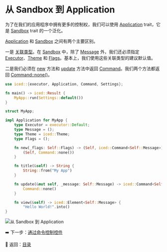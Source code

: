 
# 从 Sandbox 到 Application

为了在我们的应用程序中拥有更多的控制权，我们可以使用 [Application](https://docs.rs/iced/0.12.1/iced/application/trait.Application.html) trait，它是 [Sandbox](https://docs.rs/iced/0.12.1/iced/trait.Sandbox.html) trait 的一个泛化。

[Application](https://docs.rs/iced/0.12.1/iced/application/trait.Application.html) 和 [Sandbox](https://docs.rs/iced/0.12.1/iced/trait.Sandbox.html) 之间有两个主要区别。

一是 [关联类型](https://doc.rust-lang.org/stable/book/ch19-03-advanced-traits.html#specifying-placeholder-types-in-trait-definitions-with-associated-types)。在 [Sandbox](https://docs.rs/iced/0.12.1/iced/trait.Sandbox.html) 中，除了 [Message](https://docs.rs/iced/0.12.1/iced/trait.Sandbox.html#associatedtype.Message) 外，我们还必须指定 [Executor](https://docs.rs/iced/0.12.1/iced/application/trait.Application.html#associatedtype.Executor)、[Theme](https://docs.rs/iced/0.12.1/iced/application/trait.Application.html#associatedtype.Theme) 和 [Flags](https://docs.rs/iced/0.12.1/iced/application/trait.Application.html#associatedtype.Flags)。基本上，我们使用这些关联类型的建议默认值。

二是我们必须在 [new](https://docs.rs/iced/0.12.1/iced/application/trait.Application.html#tymethod.new) 方法和 [update](https://docs.rs/iced/0.12.1/iced/application/trait.Application.html#tymethod.update) 方法中返回 [Command](https://docs.rs/iced/0.12.1/iced/struct.Command.html)。我们两个方法都返回 [Command::none()](https://docs.rs/iced/0.12.1/iced/struct.Command.html#method.none)。

```rust
use iced::{executor, Application, Command, Settings};

fn main() -> iced::Result {
    MyApp::run(Settings::default())
}

struct MyApp;

impl Application for MyApp {
    type Executor = executor::Default;
    type Message = ();
    type Theme = iced::Theme;
    type Flags = ();

    fn new(_flags: Self::Flags) -> (Self, iced::Command<Self::Message>) {
        (Self, Command::none())
    }

    fn title(&self) -> String {
        String::from("My App")
    }

    fn update(&mut self, _message: Self::Message) -> iced::Command<Self::Message> {
        Command::none()
    }

    fn view(&self) -> iced::Element<Self::Message> {
        "Hello World!".into()
}
```

![从 Sandbox 到 Application](./pic/from_sandbox_to_application.png)

:arrow_right: 下一步：[通过命令控制控件](./controlling_widgets_by_commands.md)

:blue_book: 返回：[目录](./../README.md)
